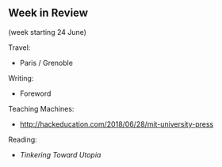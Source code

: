 ## Week in Review

(week starting 24 June)

Travel:
* Paris / Grenoble

Writing:
* Foreword

Teaching Machines:
* http://hackeducation.com/2018/06/28/mit-university-press

Reading: 
* *Tinkering Toward Utopia*
